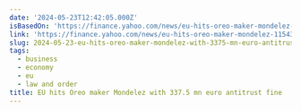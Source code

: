 ```yaml
---
date: '2024-05-23T12:42:05.000Z'
isBasedOn: 'https://finance.yahoo.com/news/eu-hits-oreo-maker-mondelez-115438086.html'
link: 'https://finance.yahoo.com/news/eu-hits-oreo-maker-mondelez-115438086.html'
slug: 2024-05-23-eu-hits-oreo-maker-mondelez-with-3375-mn-euro-antitrust-fine
tags:
  - business
  - economy
  - eu
  - law and order
title: EU hits Oreo maker Mondelez with 337.5 mn euro antitrust fine
---
```

 
